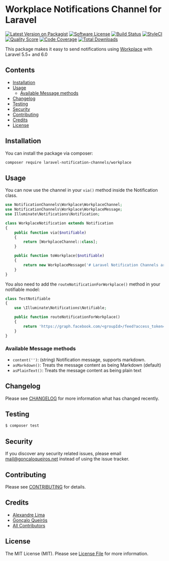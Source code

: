 # Workplace Notifications Channel for Laravel

[![Latest Version on Packagist](https://img.shields.io/packagist/v/laravel-notification-channels/workplace.svg?style=flat-square)](https://packagist.org/packages/laravel-notification-channels/workplace)
[![Software License](https://img.shields.io/badge/license-MIT-brightgreen.svg?style=flat-square)](LICENSE.md)
[![Build Status](https://img.shields.io/travis/laravel-notification-channels/workplace/master.svg?style=flat-square)](https://travis-ci.org/laravel-notification-channels/workplace)
[![StyleCI](https://styleci.io/repos/230680829/shield)](https://styleci.io/repos/230680829)
[![Quality Score](https://img.shields.io/scrutinizer/g/laravel-notification-channels/workplace.svg?style=flat-square)](https://scrutinizer-ci.com/g/laravel-notification-channels/workplace)
[![Code Coverage](https://img.shields.io/scrutinizer/coverage/g/laravel-notification-channels/workplace/master.svg?style=flat-square)](https://scrutinizer-ci.com/g/laravel-notification-channels/workplace/?branch=master)
[![Total Downloads](https://img.shields.io/packagist/dt/laravel-notification-channels/workplace.svg?style=flat-square)](https://packagist.org/packages/laravel-notification-channels/workplace)

This package makes it easy to send notifications using [Workplace](https://work.facebook.com) with Laravel 5.5+ and 6.0

## Contents

- [Installation](#installation)
- [Usage](#usage)
	- [Available Message methods](#available-message-methods)
- [Changelog](#changelog)
- [Testing](#testing)
- [Security](#security)
- [Contributing](#contributing)
- [Credits](#credits)
- [License](#license)


## Installation

You can install the package via composer:

``` bash
composer require laravel-notification-channels/workplace
```

## Usage

You can now use the channel in your `via()` method inside the Notification class.

``` php
use NotificationChannels\Workplace\WorkplaceChannel;
use NotificationChannels\Workplace\WorkplaceMessage;
use Illuminate\Notifications\Notification;

class WorkplaceNotification extends Notification
{
    public function via($notifiable)
    {
        return [WorkplaceChannel::class];
    }

    public function toWorkplace($notifiable)
    {
        return new WorkplaceMessage('# Laravel Notification Channels are awesome!');
    }
}
```

You also need to add the `routeNotificationForWorkplace()` method in your notifiable model:

``` php
class TestNotifiable
{
    use \Illuminate\Notifications\Notifiable;

    public function routeNotificationForWorkplace()
    {
        return 'https://graph.facebook.com/<groupId>/feed?access_token=<access_token>';
    }
}
```

### Available Message methods

- `content('')`: (string) Notification message, supports markdown.
- `asMarkdown()`: Treats the message content as being Markdown (default)
- `asPlainText()`: Treats the message content as being plain text

## Changelog

Please see [CHANGELOG](CHANGELOG.md) for more information what has changed recently.

## Testing

``` bash
$ composer test
```

## Security

If you discover any security related issues, please email mail@goncaloqueiros.net instead of using the issue tracker.

## Contributing

Please see [CONTRIBUTING](CONTRIBUTING.md) for details.

## Credits

- [Alexandre Lima](https://github.com/infus0815)
- [Gonçalo Queirós](https://github.com/Ghunti)
- [All Contributors](../../contributors)

## License

The MIT License (MIT). Please see [License File](LICENSE.md) for more information.
